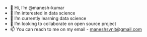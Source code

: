 - 👋 Hi, I’m @manesh-kumar
- 👀 I’m interested in data science
- 🌱 I’m currently learning data science 
- 💞️ I’m looking to collaborate on open source project
- 📫 You can reach to me on my email - maneshsvnit@gmail.com

<!---
manesh-kumar/manesh-kumar is a ✨ special ✨ repository because its `README.md` (this file) appears on your GitHub profile.
You can click the Preview link to take a look at your changes.
--->
